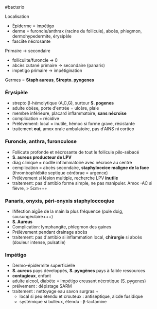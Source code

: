 #bacterio

Localisation

-   Épiderme = impétigo
-   derme = furoncle/anthrax (racine du follicule), abcès, phlegmon,
    dermohypedermite, érysipèle
-   fasciite nécrosante

Primaire -\> secondaire

-   folliculite/furoncle -\> 0
-   abcès cutané primaire -\> secondaire (panaris)
-   impetigo primaire -\> impétigination

Germes = **Staph aureus**, **Strepto. pyogenes**

### Érysipèle

-   strepto β-hémolytique (A,C,G), surtour **S. pogenes**
-   adulte obèse, porte d\'entrée = ulcère, plaie
-   membre inférieure, placard inflammatoire, **sans nécroise**
-   complication = récidive
-   Prélèvement: local = inutile, hémoc si forme grave, résistante
-   traitement **oui**, amox orale ambulatoire, pas d\'AINS ni cortico

### Furoncle, anthra, furonculose

-   Follicute profonde et nécrosante de tout le follicule pilo-sébacé
-   **S. aureus producteur de LPV**
-   diag clinique = nodlle inflammatoire avec nécrose au centre
-   cemplication = abcès secondaire, **staphyloccice maligne de la
    face** (thrombophlébite septique cérébrae = urgence)
-   Prélèvement si lésion multiple, recherche LPV **inutile**
-   traitement: pas d\'antibio forme simple, ne pas manipuler. Amox -AC
    si fièvre, \> 5cm+++

### Panaris, onyxis, péri-onyxis staphyloccoqiue

-   INfection aigǜe de la main la plus fréquence (pule doig,
    sousungéulaire+++)
-   **S. Aureus**
-   Complication: lymphangite, phlegmon des gaines
-   Prélèvement pendant drainage abcès
-   traitement: pas d\'antibio si inflammation local, **chirurgie** si
    abcès (douleur intense, pulsatile)

### Impétigo

-   Dermo-épidermite superficielle
-   **S. aureus** pays développés, **S. pyogènes** pays à faible
    ressources
-   **contagieux**, enfant
-   adulte alcool, diabète = impétigo creusant nécrotique (S. pygenes)
-   prélvement : dépistage SARM
-   traitement : nettoyage eau savon surgras +
    -   local si peu étendu et crouteux : antiseptique, aicde fusidique
    -   systémique si bulleux, étendu : β-lactamine
